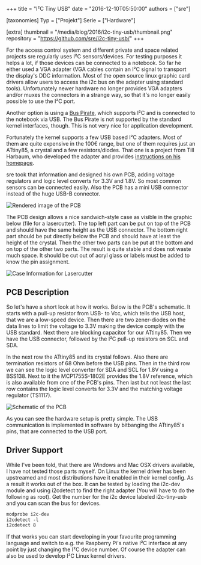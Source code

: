 +++
title = "I²C Tiny USB"
date = "2016-12-10T05:50:00"
authors = ["sre"]

[taxonomies]
Typ = ["Projekt"]
Serie = ["Hardware"]

[extra]
thumbnail = "/media/blog/2016/i2c-tiny-usb/thumbnail.png"
repository = "https://github.com/sre/i2c-tiny-usb/"
+++

For the access control system and different private and space related projects
sre regularly uses I²C sensors/devices. For testing purposes it helps a lot, if
those devices can be connected to a notebook. So far he either used a VGA
adapter (VGA cables contain an I²C signal to transport the display's DDC
information.  Most of the open source linux graphic card drivers allow users to
access the i2c bus on the adapter using standard tools). Unfortunately newer
hardware no longer provides VGA adapters and/or muxes the connectors in a strange
way, so that it's no longer easily possible to use the I²C port.

Another option is using a [Bus Pirate](https://en.wikipedia.org/wiki/Bus_Pirate),
which supports
I²C and is connected to the notebook via USB. The Bus Pirate is not supported
by the standard kernel interfaces, though. This is not very nice for
application development.

Fortunately the kernel supports a few USB based I²C adapters. Most of them are
quite expensive in the 100€ range, but one of them requires just an ATtiny85, a
crystal and a few resistors/diodes. That one is a project from Till Harbaum,
who developed the adapter and provides [instructions on his homepage](http://www.harbaum.org/till/i2c_tiny_usb/index.shtml).

sre took that information and designed his own PCB, adding voltage regulators
and logic level converts for 3.3V and 1.8V. So most common sensors can be connected
easily. Also the PCB has a mini USB connector instead of the huge USB-B connector.

![Rendered image of the PCB](/media/blog/2016/i2c-tiny-usb/rendering.png)

The PCB design allows a nice sandwich-style case as visible in the graphic
below (file for a lasercutter). The top left part can be put on top of the PCB
and should have the same height as the USB connector. The bottom right part
should be put directly below the PCB and should have at least the height of the
crystal. Then the other two parts can be put at the bottom and on top of the
other two parts. The result is quite stable and does not waste much space. It
should be cut out of acryl glass or labels must be added to know the pin
assignment.

![Case Information for Lasercutter](/media/blog/2016/i2c-tiny-usb/case.svg)

## PCB Description

So let's have a short look at how it works. Below is the PCB's schematic. It
starts with a pull-up resistor from USB- to Vcc, which tells the USB host,
that we are a low-speed device. Then there are two zener-diodes on the data
lines to limit the voltage to 3.3V making the device comply with the USB
standard. Next there are blocking capacitor for our ATtiny85. Then we have
the USB connector, followed by the I²C pull-up resistors on SCL and SDA.

In the next row the ATtiny85 and its crystal follows. Also there are
termination resistors of 68 Ohm before the USB pins. Then in the third row we
can see the logic level converter for SDA and SCL for 1.8V using a BSS138. Next
to it the MCP1755S-1802E provides the 1.8V reference, which is also available
from one of the PCB's pins. Then last but not least the last row contains the
logic level converts for 3.3V and the matching voltage regulator (TS1117).

![Schematic of the PCB](/media/blog/2016/i2c-tiny-usb/schematic.svg)

As you can see the hardware setup is pretty simple. The USB communication is
implemented in software by bitbanging the ATtiny85's pins, that are connected
to the USB port.

## Driver Support

While I've been told, that there are Windows and Mac OSX drivers available, I
have not tested those parts myself. On Linux the kernel driver has been
upstreamed and most distributions have it enabled in their kernel config.  As a
result it works out of the box. It can be tested by loading the i2c-dev module
and using i2cdetect to find the right adapter (You will have to do the
following as root). Get the number for the i2c device labeled i2c-tiny-usb
and you can scan the bus for devices.

```txt
modprobe i2c-dev
i2cdetect -l
i2cdetect 8
```

If that works you can start developing in your favourite programming language
and switch to e.g. the Raspberry Pi's native I²C interface at any point by
just changing the I²C device number. Of course the adapter can also be used
to develop I²C Linux kernel drivers.
